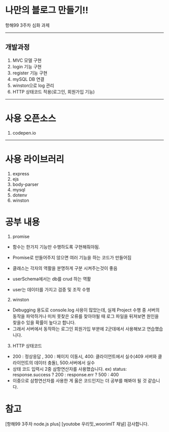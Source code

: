 # 나만의 블로그 만들기!!
항해99 3주차 심화 과제

---
## 개발과정
1. MVC 모델 구현
2. login 기능 구현
3. register 기능 구현
4. mySQL DB 연결
5. winston으로 log 관리
6. HTTP 상태코드 적용(로그인, 회원가입 기능)


---
# 사용 오픈소스
1. codepen.io

---
# 사용 라이브러리
1. express
2. ejs
3. body-parser
4. mysql
5. dotenv
6. winston

# 공부 내용
1. promise
- 함수는 한가지 기능만 수행하도록 구현해줘야됨.
- Promise로 만들어주지 않으면 여러 기능을 하는 코드가 만들어짐

 - 클래스는 각자의 역활을 분명하게 구분 시켜주는것이 좋음
 - userSchema에서는 db를 crud 하는 역활
 - user는 데이터를 가지고 검증 및 조작 수행

2. winston
- Debugging 용도로 console.log 사용이 많았는데, 실제 Project 수행 중 서버의 동작을 파악하거나 미처 못찾은 오류를 찾아야될 때 로그 파일을 뒤져보면 원인을 찾을수 있을 확률이 높다고 합니다.
- 그래서 서버에서 동작하는 로그인 회원가입 부분에 2군데에서 사용해보고 연습했습니다.

3. HTTP 상태코드
- 200 : 정상응답 , 300 : 페이지 이동시, 400: 클라이언트에서 실수(409 서버와 클라이언트의 데이터 충돌), 500:서버에서 실수
- 상태 코드 입력시 2중 삼항연산자를 사용했습니다. ex) status: response.success ? 200 : response.err ? 500 : 400
- 이중으로 삼항연산자를 사용한 게 옳은 코드인지는 더 공부를 해봐야 될 것 같습니다.

 # 참고
[항해99 3주차 node.js plus]
[youtobe 우리밋_woorimIT 채널]
감사합니다.